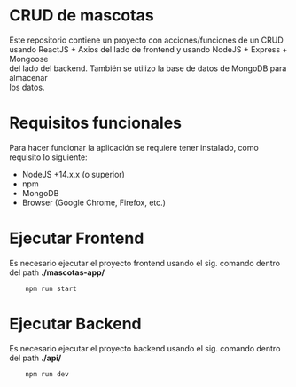 # CRUD de mascotas
Este repositorio contiene un proyecto con acciones/funciones de un CRUD <br>
usando ReactJS + Axios del lado de frontend y usando NodeJS + Express + Mongoose <br>
del lado del backend. También se utilizo la base de datos de MongoDB para almacenar <br>
los datos.

# Requisitos funcionales
Para hacer funcionar la aplicación se requiere tener instalado, como requisito lo siguiente:
* NodeJS +14.x.x (o superior)
* npm
* MongoDB
* Browser (Google Chrome, Firefox, etc.)

# Ejecutar Frontend
Es necesario ejecutar el proyecto frontend usando el sig. comando dentro del path **./mascotas-app/**
```shell
    npm run start
```

# Ejecutar Backend
Es necesario ejecutar el proyecto backend usando el sig. comando dentro del path **./api/**
```shell
    npm run dev
```
